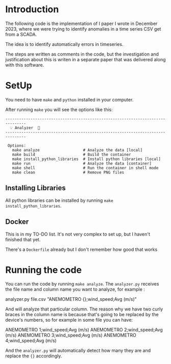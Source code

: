 # Introduction

The following code is the implementation of I paper I wrote in December 2023,
where we were trying to identify anomalies in a time series CSV get from a
SCADA.

The idea is to identify automatically errors in timeseries.

The steps are written as comments in the code, but the investigation and
justification about this is writen in a separate paper that was delivered
along with this software.

# SetUp

You need to have `make` and `python` installed in your computer.

After running `make` you will see the options like this:

```
-------------------------------------------------------------------------------
  💡 Analyzer  🧠
-------------------------------------------------------------------------------

 Options:
   make analyze                   # Analyze the data [local]
   make build                     # Build the container
   make install_python_libraries  # Install python libraries [local]
   make run                       # Analyze the data [container]
   make shell                     # Run the container in shell mode
   make clean                     # Remove PNG files
```

## Installing Libraries

All python libraries can be installed by running `make install_python_libraries`.

## Docker

This is in my TO-DO list. It's not very complex to set up, but I haven't finished that yet.

There's a `Dockerfile` already but I don't remember how good that works

# Running the code

You can run the code by running `make analyze`. The `analyzer.py` receives the file name and
column name you want to analyze, for example :

analyzer.py file.csv "ANEMOMETRO {};wind_speed;Avg (m/s)"

And will analyze that particular column. The reason why we have two curly braces in the column
name is because that's going to be replaced by the device's numbers, so for example in some file
you can have:

ANEMOMETRO 1;wind_speed;Avg (m/s)
ANEMOMETRO 2;wind_speed;Avg (m/s)
ANEMOMETRO 3;wind_speed;Avg (m/s)
ANEMOMETRO 4;wind_speed;Avg (m/s)

And the `analyzer.py` will automatically detect how many they are and replace the `{}` accordingly.

